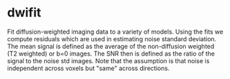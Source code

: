 # dwifit
Fit diffusion-weighted imaging data to a variety of models.
Using the fits we compute residuals which are used in estimating noise standard deviation. The mean signal is defined as the average of the non-diffusion weighted (T2 weighted) or b=0 images. The SNR then is defined as the ratio of the signal to the noise std images. Note that the assumption is that noise is independent across voxels but "same" across directions.
